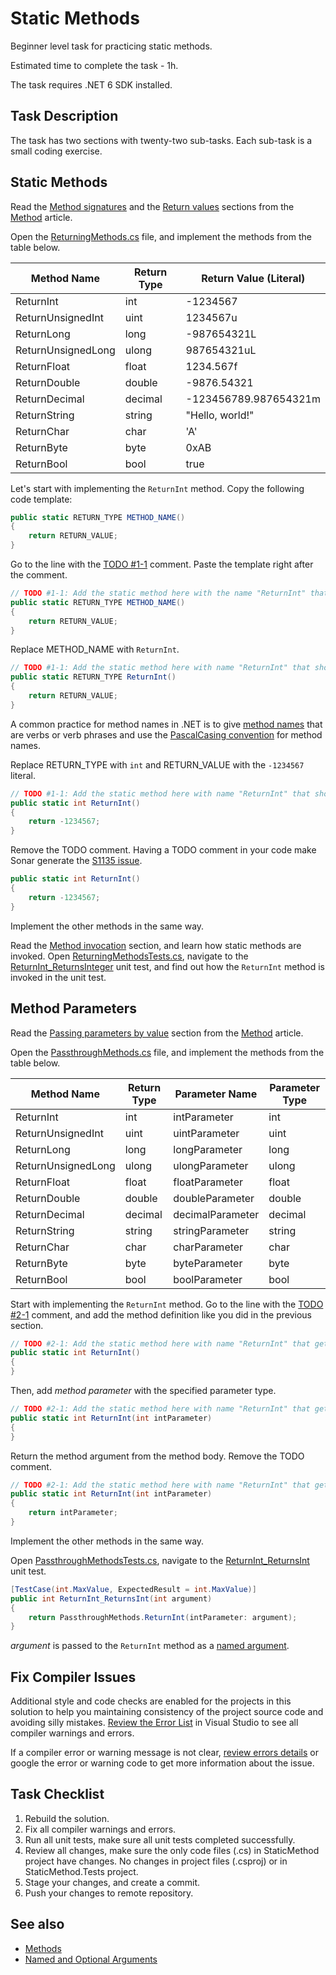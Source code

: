 # Static Methods

Beginner level task for practicing static methods.

Estimated time to complete the task - 1h.

The task requires .NET 6 SDK installed.


## Task Description

The task has two sections with twenty-two sub-tasks. Each sub-task is a small coding exercise.


## Static Methods

Read the [Method signatures](https://docs.microsoft.com/en-us/dotnet/csharp/methods#method-signatures) and the [Return values](https://docs.microsoft.com/en-us/dotnet/csharp/methods#return-values) sections from the [Method](https://docs.microsoft.com/en-us/dotnet/csharp/methods) article.

Open the [ReturningMethods.cs](StaticMethods/ReturningMethods.cs) file, and implement the methods from the table below.

| Method Name        | Return Type | Return Value (Literal) |
|--------------------|-------------|------------------------|
| ReturnInt          | int         | -1234567               |
| ReturnUnsignedInt  | uint        | 1234567u               |
| ReturnLong         | long        | -987654321L            |
| ReturnUnsignedLong | ulong       | 987654321uL            |
| ReturnFloat        | float       | 1234.567f              |
| ReturnDouble       | double      | -9876.54321            |
| ReturnDecimal      | decimal     | -123456789.987654321m  |
| ReturnString       | string      | "Hello, world!"        |
| ReturnChar         | char        | 'A'                    |
| ReturnByte         | byte        | 0xAB                   |
| ReturnBool         | bool        | true                   |

Let's start with implementing the `ReturnInt` method. Copy the following code template:

```cs
public static RETURN_TYPE METHOD_NAME()
{
    return RETURN_VALUE;
}
```

Go to the line with the [TODO #1-1](StaticMethods/ReturningMethods.cs#L5) comment. Paste the template right after the comment.

```cs
// TODO #1-1: Add the static method here with the name "ReturnInt" that should return -1234567 literal (int return type).
public static RETURN_TYPE METHOD_NAME()
{
    return RETURN_VALUE;
}
```

Replace METHOD_NAME with `ReturnInt`.

```cs
// TODO #1-1: Add the static method here with name "ReturnInt" that should return -1234567 literal (int return type).
public static RETURN_TYPE ReturnInt()
{
    return RETURN_VALUE;
}
```

A common practice for method names in .NET is to give [method names](https://learn.microsoft.com/en-us/dotnet/standard/design-guidelines/names-of-type-members#names-of-methods) that are verbs or verb phrases and use the [PascalCasing convention](https://learn.microsoft.com/en-us/dotnet/standard/design-guidelines/capitalization-conventions#capitalization-rules-for-identifiers) for method names.

Replace RETURN_TYPE with `int` and RETURN_VALUE with the `-1234567` literal.

```cs
// TODO #1-1: Add the static method here with name "ReturnInt" that should return -1234567 literal (int return type).
public static int ReturnInt()
{
    return -1234567;
}
```

Remove the TODO comment. Having a TODO comment in your code make Sonar generate the [S1135 issue](https://rules.sonarsource.com/csharp/RSPEC-1135).

```cs
public static int ReturnInt()
{
    return -1234567;
}
```

Implement the other methods in the same way.

Read the [Method invocation](https://docs.microsoft.com/en-us/dotnet/csharp/methods#method-invocation) section, and learn how static methods are invoked. Open [ReturningMethodsTests.cs](StaticMethods.Tests/ReturningMethodsTests.cs), navigate to the [ReturnInt_ReturnsInteger](StaticMethods.Tests/ReturningMethodsTests.cs#L10) unit test, and find out how the `ReturnInt` method is invoked in the unit test.


## Method Parameters

Read the [Passing parameters by value](https://docs.microsoft.com/en-us/dotnet/csharp/methods#passing-parameters-by-value) section from the [Method](https://docs.microsoft.com/en-us/dotnet/csharp/methods) article.

Open the [PassthroughMethods.cs](StaticMethods/PassthroughMethods.cs) file, and implement the methods from the table below.

| Method Name        | Return Type | Parameter Name   | Parameter Type  |
|--------------------|-------------|------------------|-----------------|
| ReturnInt          | int         | intParameter     | int             |
| ReturnUnsignedInt  | uint        | uintParameter    | uint            |
| ReturnLong         | long        | longParameter    | long            |
| ReturnUnsignedLong | ulong       | ulongParameter   | ulong           |
| ReturnFloat        | float       | floatParameter   | float           |
| ReturnDouble       | double      | doubleParameter  | double          |
| ReturnDecimal      | decimal     | decimalParameter | decimal         |
| ReturnString       | string      | stringParameter  | string          |
| ReturnChar         | char        | charParameter    | char            |
| ReturnByte         | byte        | byteParameter    | byte            |
| ReturnBool         | bool        | boolParameter    | bool            |

Start with implementing the `ReturnInt` method. Go to the line with the [TODO #2-1](StaticMethods/PassthroughMethods.cs#L5) comment, and add the method definition like you did in the previous section.

```cs
// TODO #2-1: Add the static method here with name "ReturnInt" that gets "intParameter" parameter ("int" type) and returns it.
public static int ReturnInt()
{
}
```

Then, add *method parameter* with the specified parameter type.

```cs
// TODO #2-1: Add the static method here with name "ReturnInt" that gets "intParameter" parameter ("int" type) and returns it.
public static int ReturnInt(int intParameter)
{
}
```

Return the method argument from the method body. Remove the TODO comment.

```cs
// TODO #2-1: Add the static method here with name "ReturnInt" that gets "intParameter" parameter ("int" type) and returns it.
public static int ReturnInt(int intParameter)
{
    return intParameter;
}
```

Implement the other methods in the same way.

Open [PassthroughMethodsTests.cs](StaticMethods.Tests/PassthroughMethodsTests.cs), navigate to the [ReturnInt_ReturnsInt](StaticMethods.Tests/PassthroughMethodsTests.cs#L12) unit test.

```cs
[TestCase(int.MaxValue, ExpectedResult = int.MaxValue)]
public int ReturnInt_ReturnsInt(int argument)
{
    return PassthroughMethods.ReturnInt(intParameter: argument);
}
```

*argument* is passed to the `ReturnInt` method as a [named argument](https://docs.microsoft.com/en-us/dotnet/csharp/programming-guide/classes-and-structs/named-and-optional-arguments#named-arguments).


## Fix Compiler Issues

Additional style and code checks are enabled for the projects in this solution to help you maintaining consistency of the project source code and avoiding silly mistakes. [Review the Error List](https://docs.microsoft.com/en-us/visualstudio/ide/find-and-fix-code-errors#review-the-error-list) in Visual Studio to see all compiler warnings and errors.

If a compiler error or warning message is not clear, [review errors details](https://docs.microsoft.com/en-us/visualstudio/ide/find-and-fix-code-errors#review-errors-in-detail) or google the error or warning code to get more information about the issue.


## Task Checklist

1. Rebuild the solution.
1. Fix all compiler warnings and errors.
1. Run all unit tests, make sure all unit tests completed successfully.
1. Review all changes, make sure the only code files (.cs) in StaticMethod project have changes. No changes in project files (.csproj) or in StaticMethod.Tests project.
1. Stage your changes, and create a commit.
1. Push your changes to remote repository.


## See also

* [Methods](https://docs.microsoft.com/en-us/dotnet/csharp/methods)
* [Named and Optional Arguments](https://docs.microsoft.com/en-us/dotnet/csharp/programming-guide/classes-and-structs/named-and-optional-arguments)
